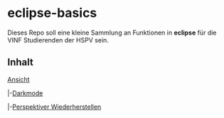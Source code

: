 # eclipse-basics

Dieses Repo soll eine kleine Sammlung an Funktionen in **eclipse** für die VINF Studierenden der HSPV sein.

## Inhalt
[Ansicht](Ansicht.md)

|-[Darkmode](Ansicht.md#darkmode)

|-[Perspektiver Wiederherstellen](Ansicht.md#perspektive)
